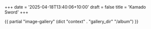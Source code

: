 +++
date = '2025-04-18T13:40:06+10:00'
draft = false
title = 'Kamado Sword'
+++

{{ partial "image-gallery" (dict "context" . "gallery_dir" "/album") }}
